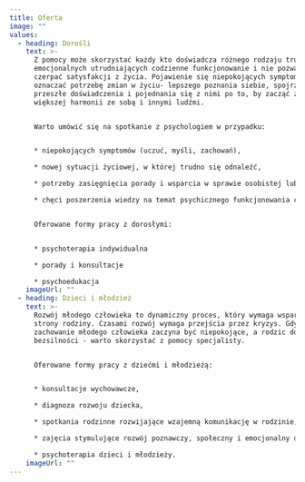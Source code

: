 ```yaml
---
title: Oferta
image: ""
values:
  - heading: Dorośli
    text: >-
      Z pomocy może skorzystać każdy kto doświadcza różnego rodzaju trudności
      emocjonalnych utrudniających codzienne funkcjonowanie i nie pozwalających
      czerpać satysfakcji z życia. Pojawienie się niepokojących symptomów może
      oznaczać potrzebę zmian w życiu- lepszego poznania siebie, spojrzenia na
      przeszłe doświadczenia i pojednania się z nimi po to, by zacząć żyć w
      większej harmonii ze sobą i innymi ludźmi.


      Warto umówić się na spotkanie z psychologiem w przypadku:


      * niepokojących symptomów (uczuć, myśli, zachowań),

      * nowej sytuacji życiowej, w której trudno się odnaleźć,

      * potrzeby zasięgnięcia porady i wsparcia w sprawie osobistej lub rodzinnej,

      * chęci poszerzenia wiedzy na temat psychicznego funkcjonowania człowieka oraz lepszego porozumiewania się z innymi.


      Oferowane formy pracy z dorosłymi:


      * psychoterapia indywidualna

      * porady i konsultacje

      * psychoedukacja
    imageUrl: ""
  - heading: Dzieci i młodzież
    text: >-
      Rozwój młodego człowieka to dynamiczny proces, który wymaga wsparcia ze
      strony rodziny. Czasami rozwój wymaga przejścia przez kryzys. Gdy
      zachowanie młodego człowieka zaczyna być niepokojące, a rodzic doświadcza
      bezsilności - warto skorzystać z pomocy specjalisty.


      Oferowane formy pracy z dziećmi i młodzieżą:


      * konsultacje wychowawcze,

      * diagnoza rozwoju dziecka,

      * spotkania rodzinne rozwijające wzajemną komunikację w rodzinie,

      * zajęcia stymulujące rozwój poznawczy, społeczny i emocjonalny dla dzieci w każdym wieku,

      * psychoterapia dzieci i młodzieży.
    imageUrl: ""
---
```

